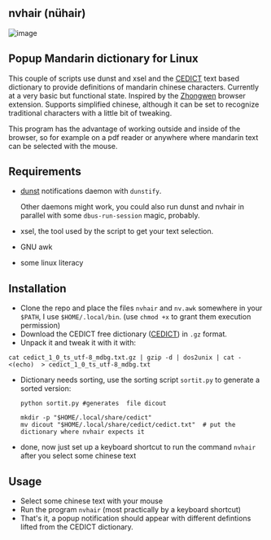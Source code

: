 ## nvhair (nühair)

![image](https://github.com/ohnekopf/nvhair/assets/68486059/42ffed7e-65f4-4543-a69d-feb8f9e87786)
## Popup Mandarin dictionary for Linux
This couple of scripts use dunst and xsel and the [CEDICT](https://cc-cedict.org/wiki) text based dictionary to
provide definitions of mandarin chinese characters. 
Currently at a very basic but functional state. Inspired by the [Zhongwen](https://github.com/cschiller/zhongwen) browser extension.
Supports simplified chinese, although it can be set to recognize traditional characters with a little bit of tweaking.

This program has the advantage of working outside and inside of the browser, so for example on a pdf reader or anywhere where 
mandarin text can be selected with the mouse.
## Requirements
* [dunst](https://github.com/dunst-project/dunst) notifications daemon with `dunstify`.
  
  Other daemons might work, you could also run dunst and nvhair in parallel with some `dbus-run-session` magic, probably.
* xsel, the tool used by the script to get your text selection.
* GNU awk
* some linux literacy

## Installation
* Clone the repo and place the files `nvhair` and `nv.awk` somewhere in your `$PATH`, I use `$HOME/.local/bin`. (use `chmod +x`
 to grant them execution permission)
* Download the CEDICT free dictionary ([CEDICT](https://cc-cedict.org/wiki)) in `.gz` format.
* Unpack it and tweak it with it with:
```
cat cedict_1_0_ts_utf-8_mdbg.txt.gz | gzip -d | dos2unix | cat - <(echo)  > cedict_1_0_ts_utf-8_mdbg.txt
```
* Dictionary needs sorting, use the sorting script `sortit.py`  to generate a sorted version:
  ```
  python sortit.py #generates  file dicout
  
  mkdir -p "$HOME/.local/share/cedict"
  mv dicout "$HOME/.local/share/cedict/cedict.txt"  # put the dictionary where nvhair expects it
  ```
* done, now just set up a keyboard shortcut to run the command `nvhair` after you select some chinese text


## Usage
* Select some chinese text with your mouse
* Run the program `nvhair` (most practically by a keyboard shortcut)
* That's it, a popup notification should appear with different defintions lifted from the CEDICT dictionary.
